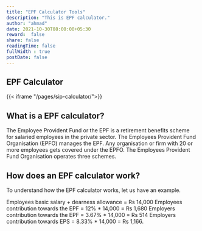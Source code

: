 ```yaml
---
title: "EPF Calculator Tools"
description: "This is EPF calculator."
author: "ahmad"
date: 2021-10-30T08:00:00+05:30
reward:  false
share: false
readingTime: false
fullWidth : true
postDate: false
---
```


## EPF Calculator


{{< iframe "/pages/sip-calculator/">}}

## What is a EPF calculator?
The Employee Provident Fund or the EPF is a retirement benefits scheme for salaried employees in the private sector. The Employees Provident Fund Organisation (EPFO) manages the EPF. Any organisation or firm with 20 or more employees gets covered under the EPFO. The Employees Provident Fund Organisation operates three schemes.


## How does an EPF calculator work?

To understand how the EPF calculator works, let us have an example.

Employees basic salary + dearness allowance = Rs 14,000
Employees contribution towards the EPF = 12% * 14,000 = Rs 1,680
Employers contribution towards the EPF = 3.67% * 14,000 = Rs 514
Employers contribution towards EPS = 8.33% * 14,000 = Rs 1,166.

